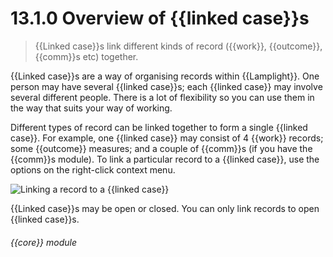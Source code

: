 # 13.1.0    Overview of {{linked case}}s

> {{Linked case}}s link different kinds of record ({{work}}, {{outcome}}, {{comm}}s etc) together. 

{{Linked case}}s are a way of organising records within {{Lamplight}}. One person may have several {{linked case}}s; each {{linked case}} may involve several different people. There is a lot of flexibility so you can use them in the way that suits your way of working.

Different types of record can be linked together to form a single {{linked case}}. For example, one {{linked case}} may consist of 4 {{work}} records; some {{outcome}} measures; and a couple of {{comm}}s (if you have the {{comm}}s module). To link a particular record to a {{linked case}}, use the options on the right-click context menu.

![Linking a record to a {{linked case}}]({{imgpath}}94a.png)

{{Linked case}}s may be open or closed. You can only link records to open {{linked case}}s. 

###### {{core}} module

